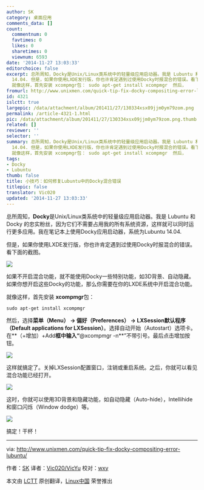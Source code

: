 ```yaml
---
author: SK
category: 桌面应用
comments_data: []
count:
  commentnum: 0
  favtimes: 0
  likes: 0
  sharetimes: 0
  viewnum: 6593
date: '2014-11-27 13:03:33'
editorchoice: false
excerpt: 总所周知，Docky是Unix/Linux类系统中的轻量级应用启动器。我是 Lubuntu 和 Docky 的忠实粉丝，因为它们不需要占用我的所有系统资源，这样就可以同时运行更多应用。我在笔记本上使用Docky应用启动器，系统为Lubuntu
  14.04. 但是，如果你使用LXDE发行版，你也许肯定遇到过使用Docky时报混合的错误。看下面的截图。  如果不开启混合功能，就不能使用Docky一些特别功能，如3D背景、自动隐藏。如果你想开启这些Docky的功能，那么你需要在你的LXDE系统中开启混合功能。
  就像这样，首先安装 xcompmgr包： sudo apt-get install xcompmgr  然后，
fromurl: http://www.unixmen.com/quick-tip-fix-docky-compositing-error-lubuntu/
id: 4321
islctt: true
largepic: /data/attachment/album/201411/27/130334xsx09jjm0ym79zom.png
permalink: /article-4321-1.html
pic: /data/attachment/album/201411/27/130334xsx09jjm0ym79zom.png.thumb.jpg
related: []
reviewer: ''
selector: ''
summary: 总所周知，Docky是Unix/Linux类系统中的轻量级应用启动器。我是 Lubuntu 和 Docky 的忠实粉丝，因为它们不需要占用我的所有系统资源，这样就可以同时运行更多应用。我在笔记本上使用Docky应用启动器，系统为Lubuntu
  14.04. 但是，如果你使用LXDE发行版，你也许肯定遇到过使用Docky时报混合的错误。看下面的截图。  如果不开启混合功能，就不能使用Docky一些特别功能，如3D背景、自动隐藏。如果你想开启这些Docky的功能，那么你需要在你的LXDE系统中开启混合功能。
  就像这样，首先安装 xcompmgr包： sudo apt-get install xcompmgr  然后，
tags:
- Docky
- Lubuntu
thumb: false
title: 小技巧：如何修复Lubuntu中的Docky混合错误
titlepic: false
translator: Vic020
updated: '2014-11-27 13:03:33'
---
```


总所周知，**Docky**是Unix/Linux类系统中的轻量级应用启动器。我是 Lubuntu 和 Docky 的忠实粉丝，因为它们不需要占用我的所有系统资源，这样就可以同时运行更多应用。我在笔记本上使用Docky应用启动器，系统为Lubuntu 14.04.


但是，如果你使用LXDE发行版，你也许肯定遇到过使用Docky时报混合的错误。看下面的截图。


![](/data/attachment/album/201411/27/130334xsx09jjm0ym79zom.png)


如果不开启混合功能，就不能使用Docky一些特别功能，如3D背景、自动隐藏。如果你想开启这些Docky的功能，那么你需要在你的LXDE系统中开启混合功能。


就像这样，首先安装 **xcompmgr**包：



```
sudo apt-get install xcompmgr

```

然后，选择**菜单（Menu） -> 偏好（Preferences） -> LXSession默认程序（Default applications for LXSession）**。选择自动开始（Autostart）选项卡。 在**（+增加）+Add**框中输入“**@xcompmgr -n**”不带引号。最后点击增加按钮。


![](/data/attachment/album/201411/27/130336pcq7nnquxhznvxfg.png)


这样就搞定了。关掉LXSession配置窗口，注销或重启系统。之后，你就可以看见混合功能已经打开。


![](/data/attachment/album/201411/27/130340wkwcf7hkznq6nykv.png)


这时，你就可以使用3D背景和隐藏功能，如自动隐藏（Auto-hide），Intellihide和窗口闪烁（Window dodge）等。


![](/data/attachment/album/201411/27/130342dn9q8zhz88qmc0m3.png)


搞定！干杯！




---


via: <http://www.unixmen.com/quick-tip-fix-docky-compositing-error-lubuntu/>


作者：[SK](http://www.unixmen.com/author/sk/) 译者：[Vic020/VicYu](http://www.vicyu.net) 校对：[wxy](https://github.com/wxy)


本文由 [LCTT](https://github.com/LCTT/TranslateProject) 原创翻译，[Linux中国](http://linux.cn/) 荣誉推出